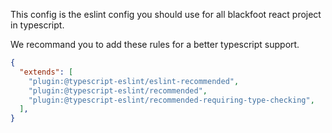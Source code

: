 This config is the eslint config you should use for all blackfoot react project in typescript.

We recommand you to add these rules for a better typescript support.

```json
{
  "extends": [
    "plugin:@typescript-eslint/eslint-recommended",
    "plugin:@typescript-eslint/recommended",
    "plugin:@typescript-eslint/recommended-requiring-type-checking",
  ],
}
```